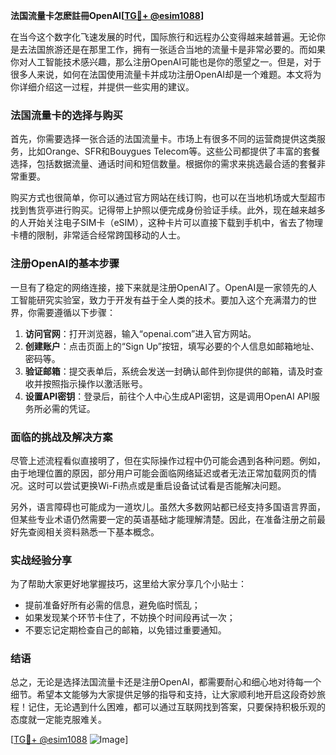 **法国流量卡怎麽註冊OpenAI[[TG💪+ @esim1088](https://t.me/s/esim1088)]**

在当今这个数字化飞速发展的时代，国际旅行和远程办公变得越来越普遍。无论你是去法国旅游还是在那里工作，拥有一张适合当地的流量卡是非常必要的。而如果你对人工智能技术感兴趣，那么注册OpenAI可能也是你的愿望之一。但是，对于很多人来说，如何在法国使用流量卡并成功注册OpenAI却是一个难题。本文将为你详细介绍这一过程，并提供一些实用的建议。

### 法国流量卡的选择与购买

首先，你需要选择一张合适的法国流量卡。市场上有很多不同的运营商提供这类服务，比如Orange、SFR和Bouygues Telecom等。这些公司都提供了丰富的套餐选择，包括数据流量、通话时间和短信数量。根据你的需求来挑选最合适的套餐非常重要。

购买方式也很简单，你可以通过官方网站在线订购，也可以在当地机场或大型超市找到售货亭进行购买。记得带上护照以便完成身份验证手续。此外，现在越来越多的人开始关注电子SIM卡（eSIM），这种卡片可以直接下载到手机中，省去了物理卡槽的限制，非常适合经常跨国移动的人士。

### 注册OpenAI的基本步骤

一旦有了稳定的网络连接，接下来就是注册OpenAI了。OpenAI是一家领先的人工智能研究实验室，致力于开发有益于全人类的技术。要加入这个充满潜力的世界，你需要遵循以下步骤：

1. **访问官网**：打开浏览器，输入“openai.com”进入官方网站。
2. **创建账户**：点击页面上的“Sign Up”按钮，填写必要的个人信息如邮箱地址、密码等。
3. **验证邮箱**：提交表单后，系统会发送一封确认邮件到你提供的邮箱，请及时查收并按照指示操作以激活账号。
4. **设置API密钥**：登录后，前往个人中心生成API密钥，这是调用OpenAI API服务所必需的凭证。

### 面临的挑战及解决方案

尽管上述流程看似直接明了，但在实际操作过程中仍可能会遇到各种问题。例如，由于地理位置的原因，部分用户可能会面临网络延迟或者无法正常加载网页的情况。这时可以尝试更换Wi-Fi热点或是重启设备试试看是否能解决问题。

另外，语言障碍也可能成为一道坎儿。虽然大多数网站都已经支持多国语言界面，但某些专业术语仍然需要一定的英语基础才能理解清楚。因此，在准备注册之前最好先查阅相关资料熟悉一下基本概念。

### 实战经验分享

为了帮助大家更好地掌握技巧，这里给大家分享几个小贴士：
- 提前准备好所有必需的信息，避免临时慌乱；
- 如果发现某个环节卡住了，不妨换个时间段再试一次；
- 不要忘记定期检查自己的邮箱，以免错过重要通知。

### 结语

总之，无论是选择法国流量卡还是注册OpenAI，都需要耐心和细心地对待每一个细节。希望本文能够为大家提供足够的指导和支持，让大家顺利地开启这段奇妙旅程！记住，无论遇到什么困难，都可以通过互联网找到答案，只要保持积极乐观的态度就一定能克服难关。

[[TG💪+ @esim1088](https://t.me/s/esim1088) ![Image](https://i.postimg.cc/4NQfJmqS/Snipaste-2025-05-13-00-14-12.png)]